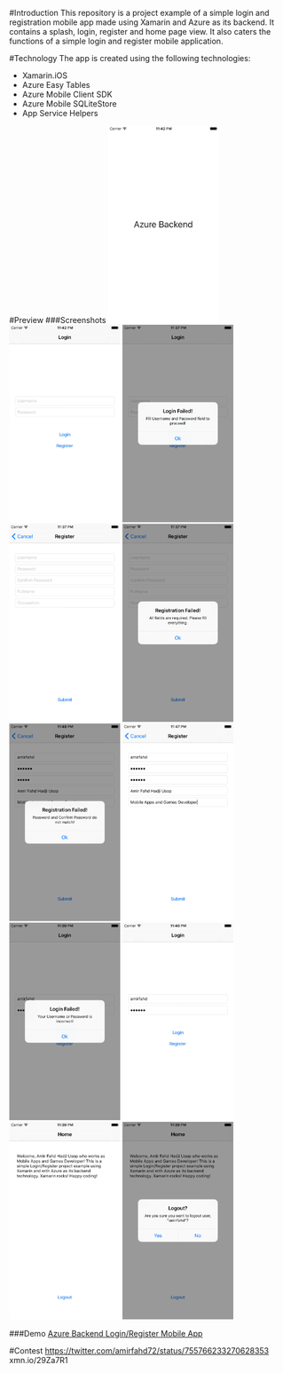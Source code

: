#Introduction
This repository is a project example of a simple login and registration mobile app made using Xamarin and Azure as its backend. It contains a splash, login, register and home page view. It also caters the functions of a simple login and register mobile application.

#Technology
The app is created using the following technologies:
* Xamarin.iOS
* Azure Easy Tables
* Azure Mobile Client SDK
* Azure Mobile SQLiteStore
* App Service Helpers

#Preview
###Screenshots
<img src="./screenshots/1.png" alt="Screenshot1" width="200"/>
<img src="./screenshots/2.png" alt="Screenshot2" width="200"/>
<img src="./screenshots/3.png" alt="Screenshot3" width="200"/>
<img src="./screenshots/4.png" alt="Screenshot4" width="200"/>
<img src="./screenshots/5.png" alt="Screenshot5" width="200"/>
<img src="./screenshots/6.png" alt="Screenshot6" width="200"/>
<img src="./screenshots/7.png" alt="Screenshot7" width="200"/>
<img src="./screenshots/8.png" alt="Screenshot8" width="200"/>
<img src="./screenshots/9.png" alt="Screenshot9" width="200"/>
<img src="./screenshots/10.png" alt="Screenshot10" width="200"/>
<img src="./screenshots/11.png" alt="Screenshot11" width="200"/>

###Demo
[Azure Backend Login/Register Mobile App](https://www.youtube.com/watch?v=lJsjLW3svXc)

#Contest
https://twitter.com/amirfahd72/status/755766233270628353
xmn.io/29Za7R1
